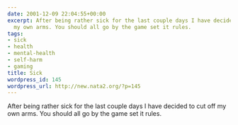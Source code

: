 ```yaml
---
date: 2001-12-09 22:04:55+00:00
excerpt: After being rather sick for the last couple days I have decided to cut off
  my own arms. You should all go by the game set it rules.
tags:
- sick
- health
- mental-health
- self-harm
- gaming
title: Sick
wordpress_id: 145
wordpress_url: http://new.nata2.org/?p=145
---
```


After being rather sick for the last couple days I have decided to cut off my own arms. You should all go by the game set it rules.